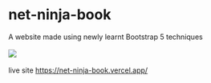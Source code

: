 # net-ninja-book
A website made using newly learnt Bootstrap 5 techniques <br> <br>
<img src="https://github.com/perscey007/net-ninja-book/blob/main/Web%20capture_24-5-2022_182323_net-ninja-book.vercel.app.jpeg">
<br> <br>
live site https://net-ninja-book.vercel.app/
 
          
